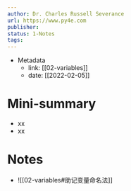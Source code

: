 ```yaml
---
author: Dr. Charles Russell Severance
url: https://www.py4e.com
publisher: 
status: 1-Notes
tags: 
---
```

- Metadata
	- link: [[02-variables]]
	- date: [[2022-02-05]]
# Mini-summary
- xx
- xx
# Notes
- ![[02-variables#助记变量命名法]]